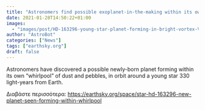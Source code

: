 ```yaml
---
title: "Astronomers find possible exoplanet-in-the-making within its own whirlpool"
date: 2021-01-28T14:50:22+01:00
images:
  - "images/post/HD-163296-young-star-planet-forming-in-bright-vortex-Very-Large-Telescope-800x800.jpg"
author: "AstroBot"
categories: ["News"]
tags: ["earthsky.org"]
draft: false
---
```


Astronomers have discovered a possible newly-born planet forming within its own  “whirlpool” of dust and pebbles, in orbit around a young star 330 light-years from Earth.

Διαβάστε περισσότερα: https://earthsky.org/space/star-hd-163296-new-planet-seen-forming-within-whirlpool
